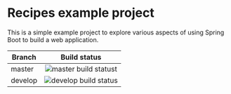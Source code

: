 # Recipes example project

This is a simple example project to explore various aspects of using Spring Boot to build a web application.

| Branch    | Build status |
| --------- |:------------:|
| master    | ![master build statust](https://circleci.com/gh/code-jammin/recipes/tree/master.svg?&style=shield&circle-token=76061643efb3fe7fe536e00d5f760c5cf3faa12e)|
| develop   | ![develop build status](https://circleci.com/gh/code-jammin/recipes/tree/develop.svg?&style=shield&circle-token=76061643efb3fe7fe536e00d5f760c5cf3faa12e)|